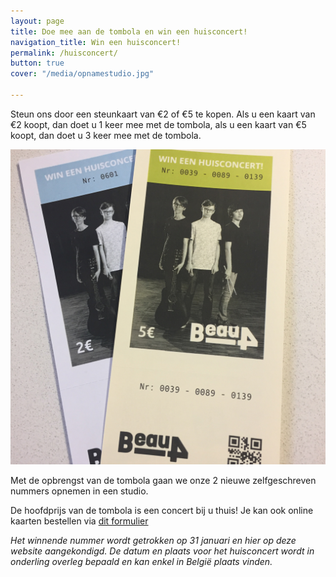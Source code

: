 ```yaml
---
layout: page
title: Doe mee aan de tombola en win een huisconcert!
navigation_title: Win een huisconcert!
permalink: /huisconcert/
button: true
cover: "/media/opnamestudio.jpg"

---
```



Steun ons door een steunkaart van €2 of €5 te kopen.
Als u een kaart van €2 koopt, dan doet u 1 keer mee met de tombola,
als u een kaart van €5 koopt, dan doet u 3 keer mee met de tombola.

![Steunkaarten Beau4](/media/tombolakaarten.jpg)


Met de opbrengst van de tombola gaan we onze 2 nieuwe zelfgeschreven nummers opnemen in een studio.

De hoofdprijs van de tombola is een concert bij u thuis! 
Je kan ook online kaarten bestellen via [dit formulier](https://docs.google.com/forms/d/e/1FAIpQLScIv32g_WJuVJ0Z9aieXb8JYjQP7tbsJHXk8pL72g6DtYomcw/viewform)

*Het winnende nummer wordt getrokken op 31 januari en hier op deze website aangekondigd.*
*De datum en plaats voor het huisconcert wordt in onderling overleg bepaald en kan enkel in België plaats vinden.*
